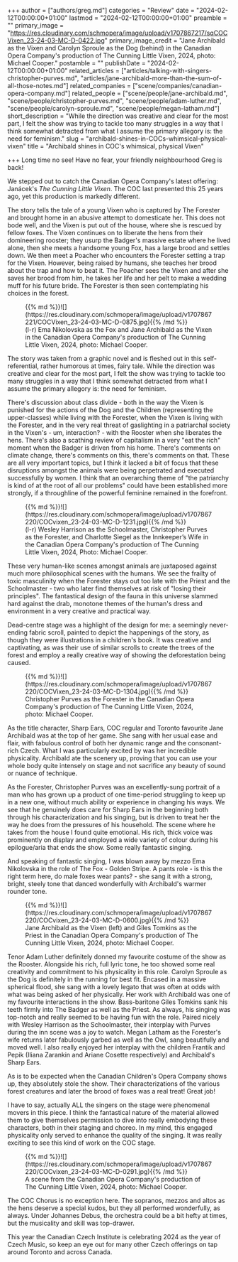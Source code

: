 +++
author = ["authors/greg.md"]
categories = "Review"
date = "2024-02-12T00:00:00+01:00"
lastmod = "2024-02-12T00:00:00+01:00"
preamble = ""
primary_image = "https://res.cloudinary.com/schmopera/image/upload/v1707867217/sqCOCVixen_23-24-03-MC-D-0422.jpg"
primary_image_credit = "Jane Archibald as the Vixen and Carolyn Sproule as the Dog (behind) in the Canadian Opera Company's production of The Cunning Little Vixen, 2024, photo: Michael Cooper."
postamble = ""
publishDate = "2024-02-12T00:00:00+01:00"
related_articles = ["articles/talking-with-singers-christopher-purves.md", "articles/jane-archibald-more-than-the-sum-of-all-those-notes.md"]
related_companies = ["scene/companies/canadian-opera-company.md"]
related_people = ["scene/people/jane-archibald.md", "scene/people/christopher-purves.md", "scene/people/adam-luther.md", "scene/people/carolyn-sproule.md", "scene/people/megan-latham.md"]
short_description = "While the direction was creative and clear for the most part, I felt the show was trying to tackle too many struggles in a way that I think somewhat detracted from what I assume the primary allegory is: the need for feminism."
slug = "archibald-shines-in-COCs-whimsical-physical-vixen"
title = "Archibald shines in COC's whimsical, physical Vixen"

+++
Long time no see! Have no fear, your friendly neighbourhood Greg is back! 

We stepped out to catch the Canadian Opera Company's latest offering: Janácek's _The Cunning Little Vixen_. The COC last presented this 25 years ago, yet this production is markedly different.

The story tells the tale of a young Vixen who is captured by The Forester and brought home in an abusive attempt to domesticate her. This does not bode well, and the Vixen is put out of the house, where she is rescued by fellow foxes. The Vixen continues on to liberate the hens from their domineering rooster; they usurp the Badger's massive estate where he lived alone, then she meets a handsome young Fox, has a large brood and settles down. We then meet a Poacher who encounters the Forester setting a trap for the Vixen. However, being raised by humans, she teaches her brood about the trap and how to beat it. The Poacher sees the Vixen and after she saves her brood from him, he takes her life and her pelt to make a wedding muff for his future bride. The Forester is then seen contemplating his choices in the forest.

<figure data-type="image">{{% md %}}![](https://res.cloudinary.com/schmopera/image/upload/v1707867221/COCVixen_23-24-03-MC-D-0875.jpg){{% /md %}}

<figcaption>(l-r) Ema Nikolovska as the Fox and Jane Archibald as the Vixen in the Canadian Opera Company's production of The Cunning Little Vixen, 2024, photo: Michael Cooper.</figcaption>
</figure>

The story was taken from a graphic novel and is fleshed out in this self-referential, rather humorous at times, fairy tale. While the direction was creative and clear for the most part, I felt the show was trying to tackle too many struggles in a way that I think somewhat detracted from what I assume the primary allegory is: the need for feminism. 

There's discussion about class divide - both in the way the Vixen is punished for the actions of the Dog and the Children (representing the upper-classes) while living with the Forester, when the Vixen is living with the Forester, and in the very real threat of gaslighting in a patriarchal society in the Vixen's - um, interaction? - with the Rooster when she liberates the hens. There's also a scathing review of capitalism in a very "eat the rich" moment when the Badger is driven from his home. There's comments on climate change, there's comments on this, there's comments on that. These are all very important topics, but I think it lacked a bit of focus that these disruptions amongst the animals were being perpetrated and executed successfully by women. I think that an overarching theme of "the patriarchy is kind of at the root of all our problems" could have been established more strongly, if a throughline of the powerful feminine remained in the forefront. 

<figure data-type="image">{{% md %}}![](https://res.cloudinary.com/schmopera/image/upload/v1707867220/COCvixen_23-24-03-MC-D-1231.jpg){{% /md %}}

<figcaption>(l-r) Wesley Harrison as the Schoolmaster, Christopher Purves as the Forester, and Charlotte Siegel as the Innkeeper’s Wife in the Canadian Opera Company's production of The Cunning Little Vixen, 2024, Photo: Michael Cooper.</figcaption>
</figure>

These very human-like scenes amongst animals are juxtaposed against much more philosophical scenes with the humans. We see the frailty of toxic masculinity when the Forester stays out too late with the Priest and the Schoolmaster - two who later find themselves at risk of "losing their principles". The fantastical design of the fauna in this universe slammed hard against the drab, monotone themes of the human's dress and environment in a very creative and practical way. 

Dead-centre stage was a highlight of the design for me: a seemingly never-ending fabric scroll, painted to depict the happenings of the story, as though they were illustrations in a children's book. It was creative and captivating, as was their use of similar scrolls to create the trees of the forest and employ a really creative way of showing the deforestation being caused. 

<figure data-type="image">{{% md %}}![](https://res.cloudinary.com/schmopera/image/upload/v1707867220/COCVixen_23-24-03-MC-D-1304.jpg){{% /md %}}

<figcaption>Christopher Purves as the Forester in the Canadian Opera Company's production of The Cunning Little Vixen, 2024, photo: Michael Cooper.</figcaption>
</figure>

As the title character, Sharp Ears, COC regular and Toronto favourite Jane Archibald was at the top of her game. She sang with her usual ease and flair, with fabulous control of both her dynamic range and the consonant-rich Czech. What I was particularly excited by was her incredible physicality. Archibald ate the scenery up, proving that you can use your whole body quite intensely on stage and not sacrifice any beauty of sound or nuance of technique. 

As the Forester, Christopher Purves was an excellently-sung portrait of a man who has grown up a product of one time-period struggling to keep up in a new one, without much ability or experience in changing his ways. We see that he genuinely does care for Sharp Ears in the beginning both through his characterization and his singing, but is driven to treat her the way he does from the pressures of his household. The scene where he takes from the house I found quite emotional. His rich, thick voice was prominently on display and employed a wide variety of colour during his epilogue/aria that ends the show. Some really fantastic singing. 

And speaking of fantastic singing, I was blown away by mezzo Ema Nikolovska in the role of The Fox - Golden Stripe. A pants role - is this the right term here, do male foxes wear pants? - she sang it with a strong, bright, steely tone that danced wonderfully with Archibald's warmer rounder tone.

<figure data-type="image">{{% md %}}![](https://res.cloudinary.com/schmopera/image/upload/v1707867220/COCvixen_23-24-03-MC-D-0600.jpg){{% /md %}}

<figcaption>Jane Archibald as the Vixen (left) and Giles Tomkins as the Priest in the Canadian Opera Company's production of The Cunning Little Vixen, 2024, photo: Michael Cooper.</figcaption>
</figure>

Tenor Adam Luther definitely donned my favourite costume of the show as the Rooster. Alongside his rich, full lyric tone, he too showed some real creativity and commitment to his physicality in this role. Carolyn Sproule as the Dog is definitely in the running for best fit. Encased in a massive spherical flood, she sang with a lovely legato that was often at odds with what was being asked of her physically. Her work with Archibald was one of my favourite interactions in the show. Bass-baritone Giles Tomkins sank his teeth firmly into The Badger as well as the Priest. As always, his singing was top-notch and really seemed to be having fun with the role. Paired nicely with Wesley Harrison as the Schoolmaster, their interplay with Purves during the inn scene was a joy to watch. Megan Latham as the Forester's wife returns later fabulously garbed as well as the Owl, sang beautifully and moved well. I also really enjoyed her interplay with the children Frantik and Pepik (Iliana Zarankin and Ariane Cosette respectively) and Archibald's Sharp Ears. 

As is to be expected when the Canadian Children's Opera Company shows up, they absolutely stole the show. Their characterizations of the various forest creatures and later the brood of foxes was a real treat! Great job! 

I have to say, actually ALL the singers on the stage were phenomenal movers in this piece. I think the fantastical nature of the material allowed them to give themselves permission to dive into really embodying these characters, both in their staging and choreo. In my mind, this engaged physicality only served to enhance the quality of the singing. It was really exciting to see this kind of work on the COC stage. 

<figure data-type="image">{{% md %}}![](https://res.cloudinary.com/schmopera/image/upload/v1707867220/COCvixen_23-24-03-MC-D-0291.jpg){{% /md %}}

<figcaption>A scene from the Canadian Opera Company's production of The Cunning Little Vixen, 2024, photo: Michael Cooper.</figcaption>
</figure>

The COC Chorus is no exception here. The sopranos, mezzos and altos as the hens deserve a special kudos, but they all performed wonderfully, as always. Under Johannes Debus, the orchestra could be a bit hefty at times, but the musicality and skill was top-drawer. 

This year the Canadian Czech Institute is celebrating 2024 as the year of Czech Music, so keep an eye out for many other Czech offerings on tap around Toronto and across Canada.
